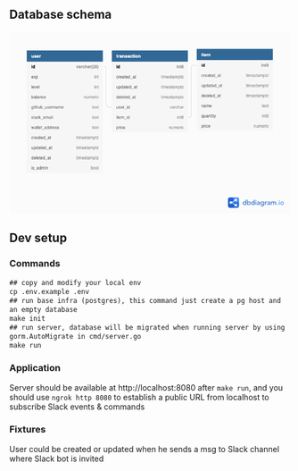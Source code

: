## Database schema

![alt text](schema.png)

## Dev setup

### Commands

```shell
## copy and modify your local env
cp .env.example .env
## run base infra (postgres), this command just create a pg host and an empty database
make init 
## run server, database will be migrated when running server by using gorm.AutoMigrate in cmd/server.go
make run 
```

### Application

Server should be available at http://localhost:8080 after `make run`, and you should use `ngrok http 8080` to establish a public URL from localhost to subscribe Slack events & commands

### Fixtures

User could be created or updated when he sends a msg to Slack channel where Slack bot is invited

